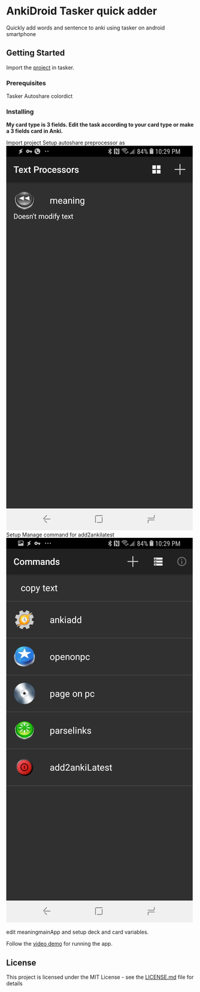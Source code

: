 
# AnkiDroid Tasker quick adder

Quickly add words and sentence to anki using tasker on android smartphone
## Getting Started
Import the [project](https://raw.githubusercontent.com/1nsp1r3rnzt/Tasker-Apps/master/Anki%20Tasker%20quick%20add%20words/Anki_Add_Movile.prj.xml) in tasker. 

### Prerequisites

Tasker
Autoshare
colordict


### Installing
**My card type is 3 fields. Edit the task according to your card type or make a 3 fields card in Anki.**

Import project
Setup autoshare preprocessor as ![screenshot 1](https://github.com/1nsp1r3rnzt/Tasker-Apps/blob/master/Anki%20Tasker%20quick%20add%20words/other%20steps%20autoshare%201.jpg?raw=true)
Setup Manage command for add2ankilatest
![screenshot 2](https://github.com/1nsp1r3rnzt/Tasker-Apps/blob/master/Anki%20Tasker%20quick%20add%20words/other%20steps%20autoshare%202.jpg?raw=true)

edit meaningmainApp and setup deck and card variables.

Follow the [video demo](https://www.youtube.com/watch?v=BmOJg0sHRzM)  for running the app.

## License

This project is licensed under the MIT License - see the [LICENSE.md](LICENSE.md) file for details

